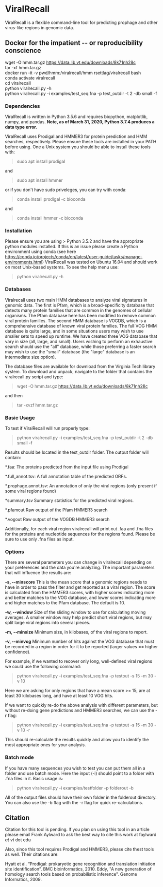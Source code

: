 # ViralRecall
ViralRecall is a flexible command-line tool for predicting prophage and other virus-like regions in genomic data.

## Docker for the impatient -- or reproducibility conscience

wget -O hmm.tar.gz https://data.lib.vt.edu/downloads/8k71nh28c \
tar -xf hmm.tar.gz \
docker run -it -v pwd/hmm:/viralrecall/hmm rsettlag/viralrecall bash \
conda activate viralrecall \
cd viralrecall \
python viralrecall.py -h \
python viralrecall.py -i examples/test_seq.fna -p test_outdir -t 2 -db small -f 

### Dependencies
ViralRecall is written in Python 3.5.6 and requires biopython, matplotlib, numpy, and pandas. __Note, as of March 31, 2020, Python 3.7.4 produces a data type error.__

ViralRecall uses Prodigal and HMMER3 for protein prediction and HMM searches, respectively. Please ensure these tools are installed in your PATH before using. 
One a Unix system you should be able to install these tools with: 

> sudo apt install prodigal

and

> sudo apt install hmmer

or if you don't have sudo priveleges, you can try with conda:

>conda install prodigal -c bioconda

and

>conda install hmmer -c bioconda

### Installation
Please ensure you are using > Python 3.5.2 and have the appropriate python modules installed. If this is an issue please create a Python environment using conda (see here https://conda.io/projects/conda/en/latest/user-guide/tasks/manage-environments.html) 
ViralRecall was tested on Ubuntu 16.04 and should work on most Unix-based systems. To see the help menu use:
> python viralrecall.py -h

### Databases
Viralrecall uses two main HMM databases to analyze viral signatures in genomic data. The first is Pfam, which is a broad-specificity database that detects many protein families that are common in the genomes of cellular organisms. The Pfam database here has been modified to remove common viral protein families. The second HMM database is VOGDB, which is a comprehensive database of known viral protein families. The full VOG HMM database is quite large, and in some situations users may wish to use smaller sets to speed up runtime. We have created three VOG database that vary in size (all, large, and small). Users wishing to perform an exhaustive search should use the "all" database, while those preferring a faster search may wish to use the "small" database (the "large" database is an intermediate size option). 

The database files are available for download from the Virginia Tech library system. To download and unpack, navigate to the folder that contains the viralrecall.py script and type:
> wget -O hmm.tar.gz https://data.lib.vt.edu/downloads/8k71nh28c

and then

> tar -xvzf hmm.tar.gz

### Basic Usage
To test if ViralRecall will run properly type:
> python viralrecall.py -i examples/test_seq.fna -p test_outdir -t 2 -db small -f

Results should be located in the test_outdir folder. 
The output folder will contain:

*.faa:                   The proteins predicted from the input file using Prodigal

*.full_annot.tsv:        A full annotation table of the predicted ORFs. 

*.prophage.annot.tsv:    An annotation of only the viral regions (only present if some viral regions found)

*summary.tsv             Summary statistics for the predicted viral regions. 

*.pfamout                Raw output of the Pfam HMMER3 search

*.vogout                 Raw output of the VOGDB HMMER3 search


Additionally, for each viral region viralrecall will print out .faa and .fna files for the proteins and nucleotide sequences for the regions found. 
Please be sure to use only .fna files as input. 


### Options

There are several parameters you can change in viralrecall depending on your preferences and the data you're analyzing. The important parameters that will influence the results are:

**-s, --minscore**
This is the mean score that a genomic regions needs to have in order to pass the filter and get reported as a viral region. The score is calculated from the HMMER3 scores, with higher scores indicating more and better matches to the VOG database, and lower scores indicating more and higher matches to the Pfam database. The default is 10. 

**-w, --window**
Size of the sliding window to use for calculating moving averages. A smaller window may help predict short viral regions, but may split large viral regions into several pieces. 

**-m, --minsize**
Minimum size, in kilobases, of the viral regions to report. 

**-v, --minvog**
Minimum number of hits against the VOG database that must be recorded in a region in order for it to be reported (larger values == higher confidence). 

For example, if we wanted to recover only long, well-defined viral regions we could use the following command:
> python viralrecall.py -i examples/test_seq.fna -p testout -s 15 -m 30 -v 10

Here we are asking for only regions that have a mean score >= 15, are at least 30 kilobases long, and have at least 10 VOG hits.

If we want to quickly re-do the above analysis with different parameters, but without re-doing gene predictions and HMMER3 searches, we can use the -r flag:

> python viralrecall.py -i examples/test_seq.fna -p testout -s 15 -m 30 -v 10 -r

This should re-calculate the results quickly and allow you to identify the most appropriate ones for your analysis. 


### Batch mode
If you have many sequences you wish to test you can put them all in a folder and use batch mode. Here the input (-i) should point to a folder with .fna files in it. 
Basic usage is:

> python viralrecall.py -i examples/testfolder -p folderout -b

All of the output files should have their own folder in the folderout directory. You can also use the -b flag with the -r flag for quick re-calculations. 



## Citation

Citation for this tool is pending. If you plan on using this tool in an article please email Frank Aylward to ask the best way to cite this work at faylward _at_ vt dot edu

Also, since this tool requires Prodigal and HMMER3, please cite thest tools as well. Their citations are:

Hyatt et al. “Prodigal: prokaryotic gene recognition and translation initiation site identification”. BMC bioinformatics, 2010. 
Eddy, "A new generation of homology search tools based on probabilistic inference". Genome Informatics, 2009. 









